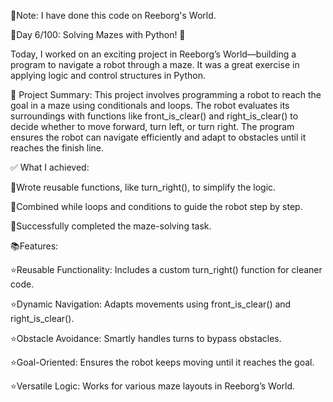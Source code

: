 🔴Note: I have done this code on Reeborg's World.

🚀Day 6/100: Solving Mazes with Python! 🧩

Today, I worked on an exciting project in Reeborg’s World—building a program to navigate a robot through a maze. 
It was a great exercise in applying logic and control structures in Python.

🔑 Project Summary:
This project involves programming a robot to reach the goal in a maze using conditionals and loops. 
The robot evaluates its surroundings with functions like front_is_clear() and right_is_clear() to decide whether to move forward, turn left, or turn right. 
The program ensures the robot can navigate efficiently and adapt to obstacles until it reaches the finish line.

✅ What I achieved:

🔴Wrote reusable functions, like turn_right(), to simplify the logic.

🔴Combined while loops and conditions to guide the robot step by step.

🔴Successfully completed the maze-solving task.

📚Features:

⭐Reusable Functionality: Includes a custom turn_right() function for cleaner code.

⭐Dynamic Navigation: Adapts movements using front_is_clear() and right_is_clear().

⭐Obstacle Avoidance: Smartly handles turns to bypass obstacles.

⭐Goal-Oriented: Ensures the robot keeps moving until it reaches the goal.

⭐Versatile Logic: Works for various maze layouts in Reeborg’s World.
